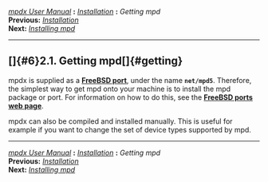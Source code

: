 [*mpdx User Manual*](README.md) **:** [*Installation*](mpd5.md)
**:** *Getting mpd*\
**Previous:** [*Installation*](mpd5.md)\
**Next:** [*Installing mpd*](mpd7.md)

------------------------------------------------------------------------

## []{#6}2.1. Getting mpd[]{#getting}

mpdx is supplied as a **[FreeBSD port](http://www.freebsd.org/ports)**,
under the name **`net/mpd5`**. Therefore, the simplest way to get mpd
onto your machine is to install the mpd package or port. For information
on how to do this, see the **[FreeBSD ports web
page](http://www.freebsd.org/ports)**.

mpdx can also be compiled and installed manually. This is useful for
example if you want to change the set of device types supported by mpd.

------------------------------------------------------------------------

[*mpdx User Manual*](README.md) **:** [*Installation*](mpd5.md)
**:** *Getting mpd*\
**Previous:** [*Installation*](mpd5.md)\
**Next:** [*Installing mpd*](mpd7.md)

